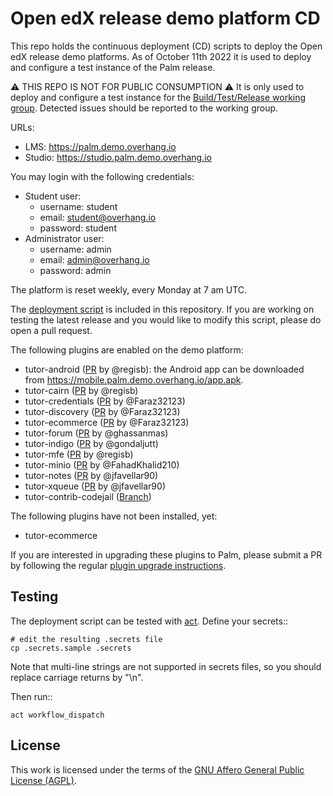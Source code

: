 # Open edX release demo platform CD

This repo holds the continuous deployment (CD) scripts to deploy the Open edX release demo platforms. As of October 11th 2022 it is used to deploy and configure a test instance of the Palm release.

⚠ THIS REPO IS NOT FOR PUBLIC CONSUMPTION ⚠ It is only used to deploy and configure a test instance for the [Build/Test/Release working group](https://discuss.openedx.org/c/working-groups/build-test-release/30). Detected issues should be reported to the working group.

URLs:

- LMS: https://palm.demo.overhang.io
- Studio: https://studio.palm.demo.overhang.io

You may login with the following credentials:

- Student user:
    - username: student
    - email: student@overhang.io
    - password: student
- Administrator user:
    - username: admin
    - email: admin@overhang.io
    - password: admin

The platform is reset weekly, every Monday at 7 am UTC.

The [deployment script](https://github.com/overhangio/openedx-release-demo/blob/master/.github/workflows/deploy.yml) is included in this repository. If you are working on testing the latest release and you would like to modify this script, please do open a pull request.

The following plugins are enabled on the demo platform:

- tutor-android ([PR](https://github.com/overhangio/tutor-android/pull/6) by @regisb): the Android app can be downloaded from https://mobile.palm.demo.overhang.io/app.apk.
- tutor-cairn ([PR](https://github.com/overhangio/tutor-cairn/pull/1) by @regisb)
- tutor-credentials ([PR](https://github.com/overhangio/tutor-credentials/pull/2) by @Faraz32123)
- tutor-discovery ([PR](https://github.com/overhangio/tutor-discovery/pull/39) by @Faraz32123)
- tutor-ecommerce ([PR](https://github.com/overhangio/tutor-ecommerce/pull/41) by @Faraz32123)
- tutor-forum ([PR](https://github.com/overhangio/tutor-forum/pull/22) by @ghassanmas)
- tutor-indigo ([PR](https://github.com/overhangio/tutor-indigo/pull/43) by @gondaljutt)
- tutor-mfe ([PR](https://github.com/overhangio/tutor-mfe/pull/120) by @regisb)
- tutor-minio ([PR](https://github.com/overhangio/tutor-minio/pull/24) by @FahadKhalid210)
- tutor-notes ([PR](https://github.com/overhangio/tutor-notes/pull/23) by @jfavellar90)
- tutor-xqueue ([PR](https://github.com/overhangio/tutor-notes/pull/16) by @jfavellar90)
- tutor-contrib-codejail ([Branch](https://github.com/eduNEXT/tutor-contrib-codejail/tree/palm))

The following plugins have not been installed, yet:

- tutor-ecommerce

If you are interested in upgrading these plugins to Palm, please submit a PR by following the regular [plugin upgrade instructions](https://discuss.overhang.io/t/how-to-upgrade-a-tutor-plugin/1488).

## Testing

The deployment script can be tested with [act](https://github.com/nektos/act). Define your secrets::

    # edit the resulting .secrets file
    cp .secrets.sample .secrets

Note that multi-line strings are not supported in secrets files, so you should replace carriage returns by "\n".

Then run::

    act workflow_dispatch

## License

This work is licensed under the terms of the [GNU Affero General Public License (AGPL)](https://github.com/overhangio/tutor/blob/master/LICENSE.txt).
